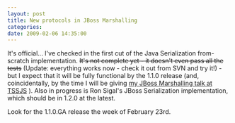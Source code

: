 ```yaml
---
layout: post
title: New protocols in JBoss Marshalling
categories: 
date: 2009-02-06 14:35:00
---
```

 It's official... I've checked in the first cut of the Java Serialization from-scratch implementation. <strike>It's not complete yet - it doesn't even pass all the tests</strike> (Update: everything works now - check it out from SVN and try it!) - but I expect that it will be fully functional by the 1.1.0 release (and, coincidentally, by the time I will be giving [my JBoss Marshalling talk at TSSJS](http://javasymposium.techtarget.com/html/architecture.html?track=NL-476&ad=684048&Offer=JSemtssunsc112h&asrc=EM_UTC_5542644&uid=7850586#DLloydMarsh "") ). Also in progress is Ron Sigal's JBoss Serialization implementation, which should be in 1.2.0 at the latest.

Look for the 1.1.0.GA release the week of February 23rd.